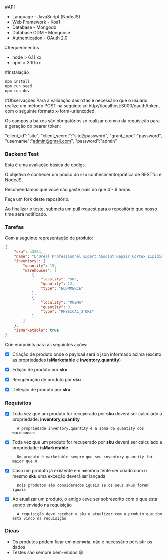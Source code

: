 
#API
* Language - JavaScript (NodeJS)
* Web Framework - Koa1
* Database - Mongodb
* Database ODM - Mongoose
* Authentication - OAuth 2.0

#Requerimentos
* node > 6.11.xx
* npm > 3.10.xx

#Instalação
``` bash
npm install
npm run seed
npm run dev
```

#Observações
Para a validação das rotas é necessário que o usuário realize um método POST na seguinte url http://localhost:3000/oauth/token, com o seguinte formato x-form-urlencoded.

Os campos a baixos são obrigatórios ao realizar o envio da requisição para a geração do bearer token:

"client_id":"site",
"client_secret":"site@password",
"grant_type":"password",
"username":"admin@gmail.com",
"password":"admin"


### Backend Test

Esta é uma avaliação básica de código.

O objetivo é conhecer um pouco do seu conhecimento/prática de RESTful e NodeJS.

Recomendamos que você não gaste mais do que 4 - 6 horas.

Faça um fork deste repositório.

Ao finalizar o teste, submeta um pull request para o repositório que nosso time será notificado.

### Tarefas

Com a seguinte representação de produto:

```json
{
    "sku": 43264,
    "name": "L'Oréal Professionnel Expert Absolut Repair Cortex Lipidium - Máscara de Reconstrução 500g",
    "inventory": {
        "quantity": 15,
        "warehouses": [
            {
                "locality": "SP",
                "quantity": 12,
                "type": "ECOMMERCE"
            },
            {
                "locality": "MOEMA",
                "quantity": 3,
                "type": "PHYSICAL_STORE"
            }
        ]
    },
    "isMarketable": true
}
```

Crie endpoints para as seguintes ações:

- [x] Criação de produto onde o payload será o json informado acima (exceto as propriedades **isMarketable** e **inventory.quantity**)

- [x] Edição de produto por **sku**

- [x] Recuperação de produto por **sku**

- [x] Deleção de produto por **sku**

### Requisitos


- [x] Toda vez que um produto for recuperado por **sku** deverá ser calculado a propriedade: **inventory.quantity**

        A propriedade inventory.quantity é a soma da quantity dos warehouses

- [x] Toda vez que um produto for recuperado por **sku** deverá ser calculado a propriedade: **isMarketable**

        Um produto é marketable sempre que seu inventory.quantity for maior que 0

- [x] Caso um produto já existente em memória tente ser criado com o mesmo **sku** uma exceção deverá ser lançada

        Dois produtos são considerados iguais se os seus skus forem iguais


- [x] Ao atualizar um produto, o antigo deve ser sobrescrito com o que esta sendo enviado na requisição

        A requisição deve receber o sku e atualizar com o produto que tbm esta vindo na requisição

### Dicas

- Os produtos podem ficar em memória, não é necessário persistir os dados
- Testes são sempre bem-vindos :smiley:
